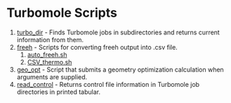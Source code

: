# Turbomole Scripts

1. [turbo_dir](turbo_dir.md) - Finds Turbomole jobs in subdirectories and returns current information from them.
2. [freeh](freeh.md) - Scripts for converting freeh output into .csv file.
    1. [auto_freeh.sh](freeh.md/#auto_freehsh)
    2. [CSV_thermo.sh](freeh.md/#csv_thermosh)
3. [geo_opt](define_and_submit.md) - Script that submits a geometry optimization calculation when arguments are supplied.
4. [read_control](read_control.md) - Returns control file information in Turbomole job directories in printed tabular.
